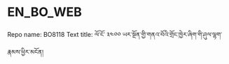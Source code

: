 # EN_BO_WEB
Repo name: BO8118
Text title: ལོ་ངོ་ ༣༤༠༠ ཡར་སྔོན་གྱི་གནའ་བོའི་གྲོང་ཁྱེར་ཞིག་གི་ཤུལ་ལྷག་རྣམས་ཕྱིར་མངོན།